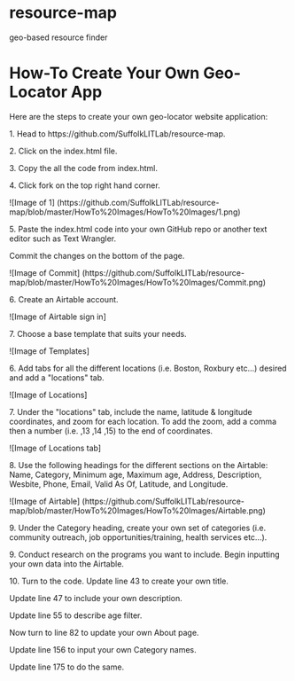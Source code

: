# resource-map
geo-based resource finder
# How-To Create Your Own Geo-Locator App
Here are the steps to create your own geo-locator website application:
<p> 1. Head to https://github.com/SuffolkLITLab/resource-map.
<p> 2. Click on the index.html file.
<p> 3. Copy the all the code from index.html. 
<p> 4. Click fork on the top right hand corner.
<p> ![Image of 1] (https://github.com/SuffolkLITLab/resource-map/blob/master/HowTo%20Images/HowTo%20Images/1.png) 
<p> 5. Paste the index.html code into your own GitHub repo or another text editor such as Text Wrangler.
<p> Commit the changes on the bottom of the page.
<p> ![Image of Commit] (https://github.com/SuffolkLITLab/resource-map/blob/master/HowTo%20Images/HowTo%20Images/Commit.png)  
<p> 6. Create an Airtable account.
<p> ![Image of Airtable sign in]
<p> 7. Choose a base template that suits your needs.
<p> ![Image of Templates]
<p> 6. Add tabs for all the different locations (i.e. Boston, Roxbury etc...) desired and add a "locations" tab.
<p> ![Image of Locations] 
<p> 7. Under the "locations" tab, include the name, latitude & longitude coordinates, and zoom for each location. To add the zoom, add a comma then a number (i.e. ,13 ,14 ,15) to the end of coordinates. 
<p> ![Image of Locations tab]
<p> 8. Use the following headings for the different sections on the Airtable: Name, Category, Minimum age, Maximum age, Address, Description, Wesbite, Phone, Email, Valid As Of, Latitude, and Longitude. 
 <p> ![Image of Airtable] (https://github.com/SuffolkLITLab/resource-map/blob/master/HowTo%20Images/HowTo%20Images/Airtable.png)
<p> 9. Under the Category heading, create your own set of categories (i.e. community outreach, job opportunities/training, health services etc...).
<p> 9. Conduct research on the programs you want to include. Begin inputting your own data into the Airtable.
<p> 10. Turn to the code. Update line 43 to create your own title.
<p> Update line 47 to include your own description. 
<p> Update line 55 to describe age filter.
<p> Now turn to line 82 to update your own About page. 
<p> Update line 156 to input your own Category names. 
<p> Update line 175 to do the same.
<p> 
